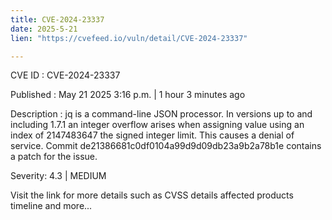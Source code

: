 ```yaml
---
title: CVE-2024-23337
date: 2025-5-21
lien: "https://cvefeed.io/vuln/detail/CVE-2024-23337"

---
```


CVE ID : CVE-2024-23337

Published :  May 21
2025
3:16 p.m. | 1 hour
3 minutes ago

Description : jq is a command-line JSON processor. In versions up to and including 1.7.1
an integer overflow arises when assigning value using an index of 2147483647
the signed integer limit. This causes a denial of service. Commit de21386681c0df0104a99d9d09db23a9b2a78b1e contains a patch for the issue.

Severity: 4.3 | MEDIUM

Visit the link for more details
such as CVSS details
affected products
timeline
and more...
